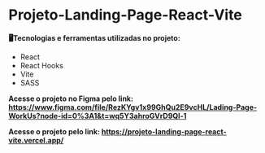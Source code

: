 # Projeto-Landing-Page-React-Vite
 **🖥️Tecnologias e ferramentas utilizadas no projeto:**
* React
* React Hooks
* Vite
* SASS

**Acesse o projeto no Figma pelo link: https://www.figma.com/file/RezKYgv1x99GhQu2E9vcHL/Lading-Page-WorkUs?node-id=0%3A1&t=wq5Y3ahroGVrD9Ql-1**


**Acesse o projeto pelo link: https://projeto-landing-page-react-vite.vercel.app/** 

